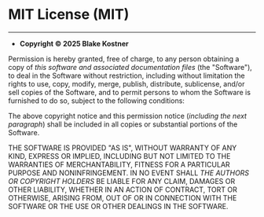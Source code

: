 # MIT License (MIT)

---

- **Copyright © 2025 Blake Kostner**

Permission is hereby granted, free of charge, to any person obtaining a copy of *this software and associated documentation files* (the "Software"), to deal in the Software without restriction, including without limitation the rights to use, copy, modify, merge, publish, distribute, sublicense, and/or sell copies of the Software, and to permit persons to whom the Software is furnished to do so, subject to the following conditions:

The above copyright notice and this permission notice (*including the next paragraph*) shall be included in all copies or substantial portions of the Software.

THE SOFTWARE IS PROVIDED "AS IS", WITHOUT WARRANTY OF ANY KIND, EXPRESS OR IMPLIED, INCLUDING BUT NOT LIMITED TO THE WARRANTIES OF MERCHANTABILITY, FITNESS FOR A PARTICULAR PURPOSE AND NONINFRINGEMENT. IN NO EVENT SHALL *THE AUTHORS OR COPYRIGHT HOLDERS* BE LIABLE FOR ANY CLAIM, DAMAGES OR OTHER LIABILITY, WHETHER IN AN ACTION OF CONTRACT, TORT OR OTHERWISE, ARISING FROM, OUT OF OR IN CONNECTION WITH THE SOFTWARE OR THE USE OR OTHER DEALINGS IN THE SOFTWARE.
